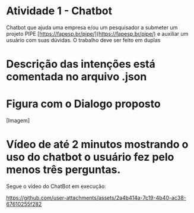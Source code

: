 

# Atividade 1 - Chatbot

Chatbot que ajuda uma empresa e/ou um pesquisador a submeter um projeto PIPE  [https://fapesp.br/pipe/](https://fapesp.br/pipe/) e auxiliar um usuário com suas dúvidas.
O trabalho deve ser feito em duplas

# Descrição das intenções está comentada no arquivo .json

# Figura com o Dialogo proposto

[Imagem]

# Vídeo de até 2 minutos mostrando o uso do chatbot o usuário fez pelo menos três perguntas.
Segue o vídeo do ChatBot em execução:

https://github.com/user-attachments/assets/2a4b414a-7c19-4b40-ac38-67610255f282
